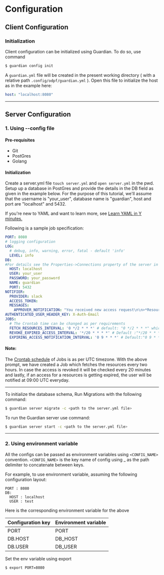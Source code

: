 # Configuration
## Client Configuration

### Initialization
Client configuration can be initialized using Guardian.
To do so, use command
```bash
$ guardian config init
``` 
A `guardian.yml` file will be created in the present working directory ( with a relative path `.config/odpf/guardian.yml` ). Open this file to initialize the host as in the example here: 

```yaml
host: "localhost:8080"
```
---
## Server Configuration

### 1. Using --config file
#### Pre-requisites
- Git
- PostGres
- Golang

#### Initialization
Create a server.yml file `touch server.yml` and `open server.yml` in the pwd. Setup up a database in PostGres and provide the details in the DB field as given in the example below. For the purpose of this tutorial, we'll assume that the username is "your_user", database name is "guardian", host and port are "localhost" and 5432.

If you're new to YAML and want to learn more, see [Learn YAML in Y minutes.](https://learnxinyminutes.com/docs/yaml/)

Following is a sample job specification:

```yaml
PORT: 8080
# logging configuration
LOG:
  # debug, info, warning, error, fatal - default 'info'
  LEVEL: info
DB:                     
#For details see the Properties->Connections property of the server in PGAdmin tool
  HOST: localhost      
  USER: your_user
  PASSWORD: your_password
  NAME: guardian
  PORT: 5432          
NOTIFIER:
  PROVIDER: slack
  ACCESS_TOKEN: 
  MESSAGES:
    APPROVER_NOTIFICATION: "You received new access request\n\n>*Resource Name*: `{{.resource_name}}`\n>*Access Level*: `{{.role}}`\n>*Requested for*: `{{.requestor}}`\n\nPlease visit https://console-beta.data.integration.golabs.io/dataaccess/manage-requests/{{.appeal_id}} to approve/reject the request."
AUTHENTICATED_USER_HEADER_KEY: X-Auth-Email
JOBS:
  # The Crontab time can be changed as per requirements
  FETCH_RESOURCES_INTERVAL: '0 */2 * * *' # default: "0 */2 * * *" which means "At minute 0 past every 2nd hour"
  REVOKE_EXPIRED_ACCESS_INTERVAL: '*/20 * * * *' # Default :"*/20 * * * *" meaning “At every 20th minute" 
  EXPIRING_ACCESS_NOTIFICATION_INTERVAL: '0 9 * * *' # Default:"0 9 * * *" meaning "At minute 0 past hour 9"
```

#### Note: 
The [Crontab schedule](https://crontab.guru) of Jobs is as per UTC timezone. With the above prompt, we have created a Job which fetches the resources every two hours. In case the access is revoked it will be checked every 20 minutes and lastly, if an access for a resources is getting expired, the user will be notified at 09:00 UTC everyday.

---

To initialize the database schema, Run Migrations with the following command:
```sh
$ guardian server migrate -c <path to the server.yml file>
```

To run the Guardian server use command:

```sh
$ guardian server start -c <path to the server.yml file>
```

---
### 2. Using environment variable

All the configs can be passed as environment variables using `<CONFIG_NAME>` convention. `<CONFIG_NAME>` is the key name of config using _ as the path delimiter to concatenate between keys. 

For example, to use environment variable, assuming the following configuration layout:

```
PORT : 8080
DB:
  HOST : localhost
  USER : test 
```
Here is the corresponding environment variable for the above

Configuration key | Environment variable |
------------------|----------------------|
PORT              | PORT                 |
DB.HOST           | DB_HOST              |
DB.USER           | DB_USER              |

Set the env variable using export
```
$ export PORT=8080
```



